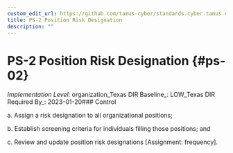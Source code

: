 ```yaml
---
custom_edit_url: https://github.com/tamus-cyber/standards.cyber.tamus.edu/tree/main/static/content/tamus.edu/TAMUS_profile.xml
title: PS-2 Position Risk Designation
description: ""
---
```


# PS-2 Position Risk Designation {#ps-02}

_Implementation Level_: organization_Texas DIR Baseline_: LOW_Texas DIR Required By_: 2023-01-20### Control

a. Assign a risk designation to all organizational positions;

b. Establish screening criteria for individuals filling those positions; and

c. Review and update position risk designations [Assignment: frequency].

